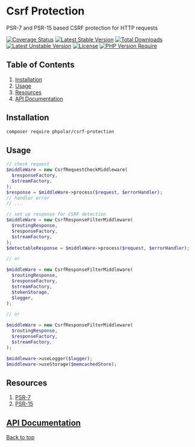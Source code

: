 # Csrf Protection

PSR-7 and PSR-15 based CSRF protection for HTTP requests

[![Coverage Status](https://coveralls.io/repos/github/phpolar/csrf-protection/badge.svg?branch=main)](https://coveralls.io/github/phpolar/csrf-protection?branch=main) [![Latest Stable Version](http://poser.pugx.org/phpolar/csrf-protection/v)](https://packagist.org/packages/phpolar/csrf-protection) [![Total Downloads](http://poser.pugx.org/phpolar/csrf-protection/downloads)](https://packagist.org/packages/phpolar/csrf-protection) [![Latest Unstable Version](http://poser.pugx.org/phpolar/csrf-protection/v/unstable)](https://packagist.org/packages/phpolar/csrf-protection) [![License](http://poser.pugx.org/phpolar/csrf-protection/license)](https://packagist.org/packages/phpolar/csrf-protection) [![PHP Version Require](http://poser.pugx.org/phpolar/csrf-protection/require/php)](https://packagist.org/packages/phpolar/csrf-protection)

## Table of Contents

1. [Installation](#installation)
1. [Usage](#usage)
1. [Resources](#resources)
1. [API Documentation](#api-documentation)

## Installation

```bash
composer require phpolar/csrf-protection
```

## Usage

```php
// check request
$middleWare = new CsrfRequestCheckMiddleware(
  $responseFactory,
  $streamFactory,
);
$response = $middleWare->process($request, $errorHandler);
// handler error
// ...

// set up response for CSRF detection
$middleWare = new CsrfResponseFilterMiddleware(
  $routingResponse,
  $responseFactory,
  $streamFactory,
);
$detectableResponse = $middleWare->process($request, $errorHandler);

// or

$middleWare = new CsrfResponseFilterMiddleware(
  $routingResponse,
  $responseFactory,
  $streamFactory,
  $tokenStorage,
  $logger,
);

// or

$middleWare = new CsrfResponseFilterMiddleware(
  $routingResponse,
  $responseFactory,
  $streamFactory,
);

$middleware->useLogger($logger);
$middleware->useStorage($memcachedStore);
```

## Resources

1. [PSR-7](https://www.php-fig.org/psr/psr-7/)
1. [PSR-15](https://www.php-fig.org/psr/psr-15/)

## [API Documentation](https://phpolar.github.io/csrf-protection/)

[Back to top](#csrf-protection)
